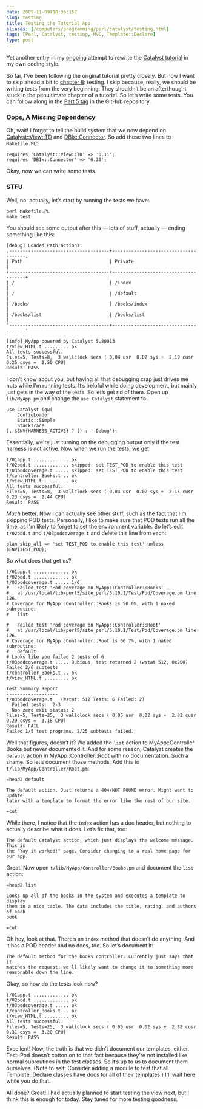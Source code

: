 ```yaml
--- 
date: 2009-11-09T18:36:15Z
slug: testing
title: Testing the Tutorial App
aliases: [/computers/programming/perl/catalyst/testing.html]
tags: [Perl, Catalyst, testing, MVC, Template::Declare]
type: post
---
```


Yet another entry in my [ongoing] attempt to rewrite the [Catalyst tutorial] in
my own coding style.

So far, I've been following the original tutorial pretty closely. But now I want
to skip ahead a bit to [chapter 8][]: testing. I skip because, really, we should
be writing tests from the very beginning. They shouldn’t be an afterthought
stuck in the penultimate chapter of a tutorial. So let’s write some tests. You
can follow along in the [Part 5 tag] in the GitHub repository.

### Oops, A Missing Dependency

Oh, wait! I forgot to tell the build system that we now depend on
[Catalyst::View::TD] and [DBIx::Connector]. So add these two lines to
`Makefile.PL`:

    requires 'Catalyst::View::TD' => '0.11';
    requires 'DBIx::Connector' => '0.30';

Okay, *now* we can write some tests.

### STFU

Well, no, actually, let’s start by running the tests we have:

    perl Makefile.PL
    make test

You should see some output after this — lots of stuff, actually — ending
something like this:

    [debug] Loaded Path actions:
    .-------------------------------------+--------------------------------------.
    | Path                                | Private                              |
    +-------------------------------------+--------------------------------------+
    | /                                   | /index                               |
    | /                                   | /default                             |
    | /books                              | /books/index                         |
    | /books/list                         | /books/list                          |
    '-------------------------------------+--------------------------------------'

    [info] MyApp powered by Catalyst 5.80013
    t/view_HTML.t ......... ok   
    All tests successful.
    Files=5, Tests=8,  3 wallclock secs ( 0.04 usr  0.02 sys +  2.19 cusr  0.25 csys =  2.50 CPU)
    Result: PASS

I don’t know about you, but having all that debugging crap just drives me nuts
while I'm running tests. It’s helpful while doing development, but mainly just
gets in the way of the tests. So let’s get rid of them. Open up `lib/MyApp.pm`
and change the `use Catalyst` statement to:

    use Catalyst (qw(
        ConfigLoader
        Static::Simple
        StackTrace
    ), $ENV{HARNESS_ACTIVE} ? () : '-Debug');

Essentially, we're just turning on the debugging output only if the test harness
is not active. Now when we run the tests, we get:

    t/01app.t ............. ok   
    t/02pod.t ............. skipped: set TEST_POD to enable this test
    t/03podcoverage.t ..... skipped: set TEST_POD to enable this test
    t/controller_Books.t .. ok   
    t/view_HTML.t ......... ok   
    All tests successful.
    Files=5, Tests=8,  3 wallclock secs ( 0.04 usr  0.02 sys +  2.15 cusr  0.23 csys =  2.44 CPU)
    Result: PASS

*Much* better. Now I can actually see other stuff, such as the fact that I'm
skipping POD tests. Personally, I like to make sure that POD tests run all the
time, as I'm likely to forget to set the environment variable. So let’s edit
`t/02pod.t` and `t/03podcoverage.t` and delete this line from each:

    plan skip_all => 'set TEST_POD to enable this test' unless $ENV{TEST_POD};

So what does that get us?

    t/01app.t ............. ok   
    t/02pod.t ............. ok     
    t/03podcoverage.t ..... 1/6 
    #   Failed test 'Pod coverage on MyApp::Controller::Books'
    #   at /usr/local/lib/perl5/site_perl/5.10.1/Test/Pod/Coverage.pm line 126.
    # Coverage for MyApp::Controller::Books is 50.0%, with 1 naked subroutine:
    #   list

    #   Failed test 'Pod coverage on MyApp::Controller::Root'
    #   at /usr/local/lib/perl5/site_perl/5.10.1/Test/Pod/Coverage.pm line 126.
    # Coverage for MyApp::Controller::Root is 66.7%, with 1 naked subroutine:
    #   default
    # Looks like you failed 2 tests of 6.
    t/03podcoverage.t ..... Dubious, test returned 2 (wstat 512, 0x200)
    Failed 2/6 subtests 
    t/controller_Books.t .. ok   
    t/view_HTML.t ......... ok   

    Test Summary Report
    -------------------
    t/03podcoverage.t   (Wstat: 512 Tests: 6 Failed: 2)
      Failed tests:  2-3
      Non-zero exit status: 2
    Files=5, Tests=25,  3 wallclock secs ( 0.05 usr  0.02 sys +  2.82 cusr  0.29 csys =  3.18 CPU)
    Result: FAIL
    Failed 1/5 test programs. 2/25 subtests failed.

Well that figures, doesn’t it? We added the `list` action to MyApp::Controller
Books but never documented it. And for some reason, Catalyst creates the
`default` action in MyApp::Controller::Root with no documentation. Such a shame.
So let’s document those methods. Add this to `t/lib/MyApp/Controller/Root.pm`:

    =head2 default

    The default action. Just returns a 404/NOT FOUND error. Might want to update
    later with a template to format the error like the rest of our site.

    =cut

While there, I notice that the `index` action has a doc header, but nothing to
actually describe what it does. Let’s fix that, too:

    The default Catalyst action, which just displays the welcome message. This is
    the "Yay it worked!" page. Consider changing to a real home page for our app.

Great. Now open `t/lib/MyApp/Controller/Books.pm` and document the `list`
action:

    =head2 list

    Looks up all of the books in the system and executes a template to display
    them in a nice table. The data includes the title, rating, and authors of each
    book

    =cut

Oh hey, look at that. There’s an `index` method that doesn’t do anything. And it
has a POD header and no docs, too. So let’s document it:

    The default method for the books controller. Currently just says that it
    matches the request; we'll likely want to change it to something more
    reasonable down the line.

Okay, so how do the tests look now?

    t/01app.t ............. ok   
    t/02pod.t ............. ok     
    t/03podcoverage.t ..... ok   
    t/controller_Books.t .. ok   
    t/view_HTML.t ......... ok   
    All tests successful.
    Files=5, Tests=25,  3 wallclock secs ( 0.05 usr  0.02 sys +  2.82 cusr  0.31 csys =  3.20 CPU)
    Result: PASS

Excellent! Now, the truth is that we didn’t document our templates, either.
Test::Pod doesn’t cotton on to that fact because they're not installed like
normal subroutines in the test classes. So it’s up to us to document them
ourselves. (Note to self: Consider adding a module to test that all
Template::Declare classes have docs for all of their templates.) I'll wait here
while you do that.

All done? Great! I had actually planned to start testing the view next, but I
think this is enough for today. Stay tuned for more testing goodness.

  [ongoing]: /computers/programming/perl/catalyst "Just a Theory: Catalyst"
  [Catalyst tutorial]: http://search.cpan.org/perldoc?Catalyst::Manual::Tutorial
    "Catalyst Tutorial: Overview"
  [chapter 8]: Catalyst::Manual::Tutorial::08_Testing
    "Catalyst Tutorial - Chapter 8: Testing"
  [Part 5 tag]: http://github.com/theory/catalyst-tutorial/commits/part-05
  [Catalyst::View::TD]: http://search.cpan.org/perldoc?Catalyst::View::TD
    "Catalyst::View::TD on CPAN"
  [DBIx::Connector]: http://search.cpan.org/perldoc?DBIx::Connector
    "DBIx::Connector on CPAN"
